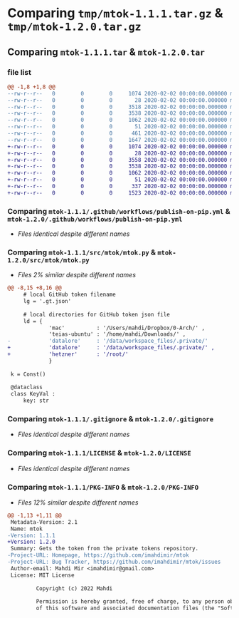# Comparing `tmp/mtok-1.1.1.tar.gz` & `tmp/mtok-1.2.0.tar.gz`

## Comparing `mtok-1.1.1.tar` & `mtok-1.2.0.tar`

### file list

```diff
@@ -1,8 +1,8 @@
--rw-r--r--   0        0        0     1074 2020-02-02 00:00:00.000000 mtok-1.1.1/.github/workflows/publish-on-pip.yml
--rw-r--r--   0        0        0       28 2020-02-02 00:00:00.000000 mtok-1.1.1/src/mtok/__init__.py
--rw-r--r--   0        0        0     3518 2020-02-02 00:00:00.000000 mtok-1.1.1/src/mtok/mtok.py
--rw-r--r--   0        0        0     3538 2020-02-02 00:00:00.000000 mtok-1.1.1/.gitignore
--rw-r--r--   0        0        0     1062 2020-02-02 00:00:00.000000 mtok-1.1.1/LICENSE
--rw-r--r--   0        0        0       51 2020-02-02 00:00:00.000000 mtok-1.1.1/README.md
--rw-r--r--   0        0        0      461 2020-02-02 00:00:00.000000 mtok-1.1.1/pyproject.toml
--rw-r--r--   0        0        0     1647 2020-02-02 00:00:00.000000 mtok-1.1.1/PKG-INFO
+-rw-r--r--   0        0        0     1074 2020-02-02 00:00:00.000000 mtok-1.2.0/.github/workflows/publish-on-pip.yml
+-rw-r--r--   0        0        0       28 2020-02-02 00:00:00.000000 mtok-1.2.0/src/mtok/__init__.py
+-rw-r--r--   0        0        0     3558 2020-02-02 00:00:00.000000 mtok-1.2.0/src/mtok/mtok.py
+-rw-r--r--   0        0        0     3538 2020-02-02 00:00:00.000000 mtok-1.2.0/.gitignore
+-rw-r--r--   0        0        0     1062 2020-02-02 00:00:00.000000 mtok-1.2.0/LICENSE
+-rw-r--r--   0        0        0       51 2020-02-02 00:00:00.000000 mtok-1.2.0/README.md
+-rw-r--r--   0        0        0      337 2020-02-02 00:00:00.000000 mtok-1.2.0/pyproject.toml
+-rw-r--r--   0        0        0     1523 2020-02-02 00:00:00.000000 mtok-1.2.0/PKG-INFO
```

### Comparing `mtok-1.1.1/.github/workflows/publish-on-pip.yml` & `mtok-1.2.0/.github/workflows/publish-on-pip.yml`

 * *Files identical despite different names*

### Comparing `mtok-1.1.1/src/mtok/mtok.py` & `mtok-1.2.0/src/mtok/mtok.py`

 * *Files 2% similar despite different names*

```diff
@@ -8,15 +8,16 @@
     # local GitHub token filename
     lg = '.gt.json'
 
     # local directories for GitHub token json file
     ld = {
             'mac'          : '/Users/mahdi/Dropbox/0-Arch/' ,
             'teias-ubuntu' : '/home/mahdi/Downloads/' ,
-            'datalore'     : '/data/workspace_files/.private/'
+            'datalore'     : '/data/workspace_files/.private/' ,
+            'hetzner'      : '/root/'
             }
 
 k = Const()
 
 @dataclass
 class KeyVal :
     key: str
```

### Comparing `mtok-1.1.1/.gitignore` & `mtok-1.2.0/.gitignore`

 * *Files identical despite different names*

### Comparing `mtok-1.1.1/LICENSE` & `mtok-1.2.0/LICENSE`

 * *Files identical despite different names*

### Comparing `mtok-1.1.1/PKG-INFO` & `mtok-1.2.0/PKG-INFO`

 * *Files 12% similar despite different names*

```diff
@@ -1,13 +1,11 @@
 Metadata-Version: 2.1
 Name: mtok
-Version: 1.1.1
+Version: 1.2.0
 Summary: Gets the token from the private tokens repository.
-Project-URL: Homepage, https://github.com/imahdimir/mtok
-Project-URL: Bug Tracker, https://github.com/imahdimir/mtok/issues
 Author-email: Mahdi Mir <imahdimir@gmail.com>
 License: MIT License
         
         Copyright (c) 2022 Mahdi
         
         Permission is hereby granted, free of charge, to any person obtaining a copy
         of this software and associated documentation files (the "Software"), to deal
```

